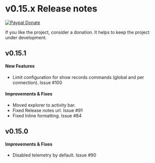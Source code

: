 # v0.15.x Release notes

[![Paypal Donate](https://img.shields.io/badge/paypal-donate-yellow.svg)](https://www.paypal.com/cgi-bin/webscr?cmd=_s-xclick&hosted_button_id=RSMB6DGK238V8)

If you like the project, consider a donation. It helps to keep the project under development.

## v0.15.1

#### New Features

- Limit configuration for show records commands (global and per connection). Issue #100

#### Improvements & Fixes

- Moved explorer to activity bar.
- Fixed Release notes url. Issue #91
- Fixed Inline formatting. Issue #84


## v0.15.0

#### Improvements & Fixes

- Disabled telemetry by default. Issue #90
